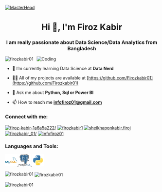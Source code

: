[![MasterHead](https://miro.medium.com/max/1400/0*CHs47eo87tMPd_-q.gif)](https://www.linkedin.com/in/firoz-kabir-1a6a5a222/)
<h1 align="center">Hi 👋, I'm Firoz Kabir</h1>
<h3 align="center">I am really passionate about Data Science/Data Analytics from Bangladesh</h3>
<img align="right" alt="Coding" width="400" src="https://miro.medium.com/max/1400/0*CHs47eo87tMPd_-q.gif">

<p align="left"> <img src="https://komarev.com/ghpvc/?username=firozkabir01&label=Profile%20views&color=0e75b6&style=flat" alt="firozkabir01" /> </p>

- 🌱 I’m currently learning Data Science at **Data Nerd**

- 👨‍💻 All of my projects are available at [https://github.com/Firozkabir01](https://github.com/Firozkabir01)

- 💬 Ask me about **Python, Sql or Power BI**

- 📫 How to reach me **infofiroz01@gmail.com**

<h3 align="left">Connect with me:</h3>
<p align="left">
<a href="https://linkedin.com/in/firoz-kabir-1a6a5a222/" target="blank"><img align="center" src="https://raw.githubusercontent.com/rahuldkjain/github-profile-readme-generator/master/src/images/icons/Social/linked-in-alt.svg" alt="firoz-kabir-1a6a5a222/" height="30" width="40" /></a>
<a href="https://kaggle.com/firozkabir1" target="blank"><img align="center" src="https://raw.githubusercontent.com/rahuldkjain/github-profile-readme-generator/master/src/images/icons/Social/kaggle.svg" alt="firozkabir1" height="30" width="40" /></a>
<a href="https://fb.com/sheikhaponkabir.firoj" target="blank"><img align="center" src="https://raw.githubusercontent.com/rahuldkjain/github-profile-readme-generator/master/src/images/icons/Social/facebook.svg" alt="sheikhaponkabir.firoj" height="30" width="40" /></a>
<a href="https://instagram.com/firozkabir_01/" target="blank"><img align="center" src="https://raw.githubusercontent.com/rahuldkjain/github-profile-readme-generator/master/src/images/icons/Social/instagram.svg" alt="firozkabir_01/" height="30" width="40" /></a>
<a href="https://www.hackerrank.com/infofiroz01" target="blank"><img align="center" src="https://raw.githubusercontent.com/rahuldkjain/github-profile-readme-generator/master/src/images/icons/Social/hackerrank.svg" alt="infofiroz01" height="30" width="40" /></a>
</p>

<h3 align="left">Languages and Tools:</h3>
<p align="left"> <a href="https://www.mysql.com/" target="_blank" rel="noreferrer"> <img src="https://raw.githubusercontent.com/devicons/devicon/master/icons/mysql/mysql-original-wordmark.svg" alt="mysql" width="40" height="40"/> </a> <a href="https://www.postgresql.org" target="_blank" rel="noreferrer"> <img src="https://raw.githubusercontent.com/devicons/devicon/master/icons/postgresql/postgresql-original-wordmark.svg" alt="postgresql" width="40" height="40"/> </a> <a href="https://www.python.org" target="_blank" rel="noreferrer"> <img src="https://raw.githubusercontent.com/devicons/devicon/master/icons/python/python-original.svg" alt="python" width="40" height="40"/> </a> </p>

<p><img align="left" src="https://github-readme-stats.vercel.app/api/top-langs?username=firozkabir01&show_icons=true&locale=en&layout=compact" alt="firozkabir01" /></p>

<p>&nbsp;<img align="center" src="https://github-readme-stats.vercel.app/api?username=firozkabir01&show_icons=true&locale=en" alt="firozkabir01" /></p>

<p><img align="center" src="https://github-readme-streak-stats.herokuapp.com/?user=firozkabir01&" alt="firozkabir01" /></p>

